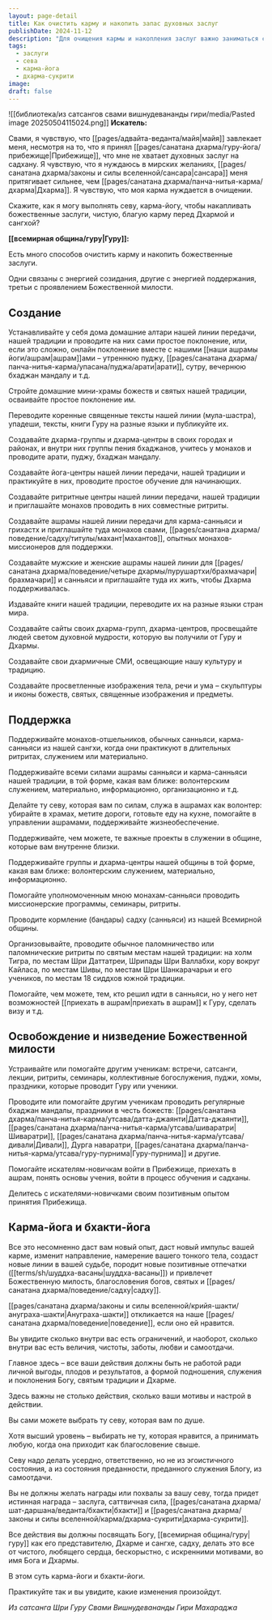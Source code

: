 ```yaml
---
layout: page-detail
title: Как очистить карму и накопить запас духовных заслуг
publishDate: 2024-11-12
description: "Для очищения кармы и накопления заслуг важно заниматься севой и карма-йогой: создавать алтари, поддерживать ашрамы, помогать монахам, организовывать духовные мероприятия, переводить и издавать священные тексты, служить в ашрамах и помогать другим искателям. Главное - делать это бескорыстно, с преданностью и чистым мотивом, посвящая все действия Богу, гуру, Дхарме и сангхе. Такой подход изменит вашу карму, принесет божественную милость и новые духовные возможности"
tags:
  - заслуги
  - сева
  - карма-йога
  - дхарма-сукрити
image: 
draft: false
---
```

![[библиотека/из сатсангов свами вишнудевананды гири/media/Pasted image 20250504115024.png]]
**Искатель:** 

 Свами, я чувствую, что [[pages/адвайта-веданта/майя|майя]] завлекает меня, несмотря на то, что я принял [[pages/санатана дхарма/гуру-йога/прибежище|Прибежище]], что мне не хватает духовных заслуг на садхану. Я чувствую, что я нуждаюсь в мирских желаниях, [[pages/санатана дхарма/законы и силы вселенной/сансара|сансара]] меня притягивает сильнее, чем [[pages/санатана дхарма/панча-нитья-карма/дхарма|Дхарма]]. Я чувствую, что моя карма нуждается в очищении.

 Скажите, как я могу выполнять севу, карма-йогу, чтобы накапливать божественные заслуги, чистую, благую карму перед Дхармой и сангхой?

**[[всемирная община/гуру|Гуру]]:** 

 Есть много способов очистить карму и накопить божественные заслуги.

 Одни связаны с энергией созидания, другие с энергией поддержания, третьи с проявлением Божественной милости.

## Создание 

 Устанавливайте у себя дома домашние алтари нашей линии передачи, нашей традиции и проводите на них сами простое поклонение, или, если это сложно, онлайн поклонение вместе с нашими [[наши ашрамы йоги/ашрам|ашрам]]ами – утреннюю пуджу, [[pages/санатана дхарма/панча-нитья-карма/упасана/пуджа/арати|арати]], сутру, вечернюю бхаджан мандалу и т.д.

 Стройте домашние мини-храмы божеств и святых нашей традиции, осваивайте простое поклонение им.

 Переводите коренные священные тексты нашей линии (мула-шастра), упадеши, тексты, книги Гуру на разные языки и публикуйте их.

 Создавайте дхарма-группы и дхарма-центры в своих городах и районах, и внутри них группы пения бхаджанов, учитесь у монахов и проводите арати, пуджу, бхаджан мандалу.

 Создавайте йога-центры нашей линии передачи, нашей традиции и практикуйте в них, проводите простое обучение для начинающих.

 Создавайте ритритные центры нашей линии передачи, нашей традиции и приглашайте монахов проводить в них совместные ритриты.

 Создавайте ашрамы нашей линии передачи для карма-санньяси и грихастх и приглашайте туда монахов свами, [[pages/санатана дхарма/поведение/садху/титулы/махант|махантов]], опытных монахов-миссионеров для поддержки.

 Создавайте мужские и женские ашрамы нашей линии для [[pages/санатана дхарма/поведение/четыре дхармы/пурушартхи/брахмачари|брахмачари]] и санньяси и приглашайте туда их жить, чтобы Дхарма поддерживалась.

 Издавайте книги нашей традиции, переводите их на разные языки стран мира.

 Создавайте сайты своих дхарма-групп, дхарма-центров, просвещайте людей светом духовной мудрости, которую вы получили от Гуру и Дхармы.

 Создавайте свои дхармичные СМИ, освещающие нашу культуру и традицию.

 Создавайте просветленные изображения тела, речи и ума – скульптуры и иконы божеств, святых, священные изображения и предметы.

## Поддержка 

 Поддерживайте монахов-отшельников, обычных санньяси, карма-санньяси из нашей сангхи, когда они практикуют в длительных ритритах, служением или материально.

 Поддерживайте всеми силами ашрамы санньяси и карма-санньяси нашей традиции, в той форме, какая вам ближе: волонтерским служением, материально, информационно, организационно и т.д.

 Делайте ту севу, которая вам по силам, служа в ашрамах как волонтер: убирайте в храмах, метите дороги, готовьте еду на кухне, помогайте в управлении ашрамами, поддерживайте жизнеобеспечение.

 Поддерживайте, чем можете, те важные проекты в служении в общине, которые вам внутренне близки.

 Поддерживайте группы и дхарма-центры нашей общины в той форме, какая вам ближе: волонтерским служением, материально, информационно.

 Помогайте уполномоченным мною монахам-санньяси проводить миссионерские программы, семинары, ритриты.

 Проводите кормление (бандары) садху (санньяси) из нашей Всемирной общины.

 Организовывайте, проводите обычное паломничество или паломнические ритриты по святым местам нашей традиции: на холм Тигра, по местам Шри Даттатреи, Шрипады Шри Валлабхи, кору вокруг Кайласа, по местам Шивы, по местам Шри Шанкарачарьи и его учеников, по местам 18 сиддхов южной традиции.

 Помогайте, чем можете, тем, кто решил идти в санньяси, но у него нет возможностей [[приехать в ашрам|приехать в ашрам]] к Гуру, сделать визу и т.д.

## Освобождение и низведение Божественной милости 

 Устраивайте или помогайте другим ученикам: встречи, сатсанги, лекции, ритриты, семинары, коллективные богослужения, пуджи, хомы, праздники, которые проводит Гуру или ученики.

 Проводите или помогайте другим ученикам проводить регулярные бхаджан мандалы, праздники в честь божеств: [[pages/санатана дхарма/панча-нитья-карма/утсава/датта-джаянти|Датта-джаянти]], [[pages/санатана дхарма/панча-нитья-карма/утсава/шиваратри|Шиваратри]], [[pages/санатана дхарма/панча-нитья-карма/утсава/дивали|Дивали]], Дурга наваратри, [[pages/санатана дхарма/панча-нитья-карма/утсава/гуру-пурнима|Гуру-пурнима]] и другие.

 Помогайте искателям-новичкам войти в Прибежище, приехать в ашрам, понять основы учения, войти в процесс обучения и садханы.

 Делитесь с искателями-новичками своим позитивным опытом принятия Прибежища.

## Карма-йога и бхакти-йога 

 Все это несомненно даст вам новый опыт, даст новый импульс вашей карме, изменит направление, намерение вашего тонкого тела, создаст новые линии в вашей судьбе, породит новые позитивные отпечатки ([[terms/sh/шуддха-васаны|шуддха-васаны]]) и привлечет Божественную милость, благословения богов, святых и [[pages/санатана дхарма/поведение/садху|садху]].

 [[pages/санатана дхарма/законы и силы вселенной/крийя-шакти/ануграха-шакти|Ануграха-шакти]] откликается на наше [[pages/санатана дхарма/поведение|поведение]], если оно ей нравится.

 Вы увидите сколько внутри вас есть ограничений, и наоборот, сколько внутри вас есть величия, чистоты, заботы, любви и самоотдачи.

 Главное здесь – все ваши действия должны быть не работой ради личной выгоды, плодов и результатов, а формой подношения, служения и поклонения Богу, святым традиции и Дхарме.

 Здесь важны не столько действия, сколько ваши мотивы и настрой в действии.

 Вы сами можете выбрать ту севу, которая вам по душе.

 Хотя высший уровень – выбирать не ту, которая нравится, а принимать любую, когда она приходит как благословение свыше.

 Севу надо делать усердно, ответственно, но не из эгоистичного состояния, а из состояния преданности, преданного служения Блогу, из самоотдачи.

 Вы не должны желать награды или похвалы за вашу севу, тогда придет истинная награда – заслуга, саттвичная сила, [[pages/санатана дхарма/шат-даршана/веданта/бхакти|бхакти]] и [[pages/санатана дхарма/законы и силы вселенной/карма/дхарма-сукрити|дхарма-сукрити]].

 Все действия вы должны посвящать Богу, [[всемирная община/гуру|гуру]] как его представителю, Дхарме и сангхе, садху, делать это все от чистого, любящего сердца, бескорыстно, с искренними мотивами, во имя Бога и Дхармы.

 В этом суть карма-йоги и бхакти-йоги.

 Практикуйте так и вы увидите, какие изменения произойдут.

 *Из сатсанга Шри Гуру Свами Вишнудевананды Гири Махараджа*